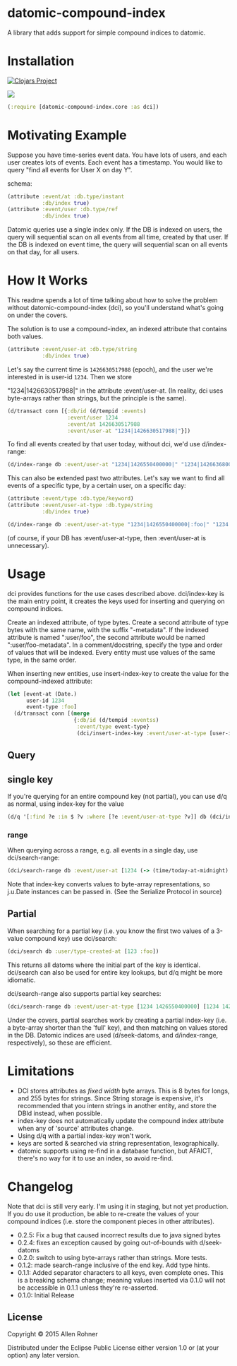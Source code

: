 # datomic-compound-index

A library that adds support for simple compound indices to datomic.

# Installation

[![Clojars Project](http://clojars.org/datomic-compound-index/latest-version.svg)](http://clojars.org/datomic-compound-index)

<img src="https://circleci.com/gh/arohner/datomic-compound-index.png?circle-token=228fa510d987f77a5d31f35611aefc1898beaa97"/>

```clojure
(:require [datomic-compound-index.core :as dci])
```

# Motivating Example

Suppose you have time-series event data. You have lots of users, and
each user creates lots of events. Each event has a timestamp. You
would like to query "find all events for User X on day Y".

schema:

```clojure
(attribute :event/at :db.type/instant
           :db/index true)
(attribute :event/user :db.type/ref
           :db/index true)
```

Datomic queries use a single index only. If the DB is indexed on users, the
query will sequential scan on all events from all time, created by
that user. If the DB is indexed on event time, the query will
sequential scan on all events on that day, for all users.

# How It Works

This readme spends a lot of time talking about how to solve the
problem without datomic-compound-index (dci), so you'll understand
what's going on under the covers.

The solution is to use a compound-index, an indexed attribute that contains both values.

```clojure
(attribute :event/user-at :db.type/string
           :db/index true)
```

Let's say the current time is `1426630517988` (epoch), and the user we're interested in is user-id `1234`. Then we store

"1234|1426630517988|" in the attribute :event/user-at. (In reality, dci uses byte-arrays rather than strings, but the principle is the same).

```clojure
(d/transact conn [{:db/id (d/tempid :events)
                   :event/user 1234
                   :event/at 1426630517988
                   :event/user-at "1234|1426630517988|"}])
```

To find all events created by that user today, without dci, we'd use d/index-range:

```clojure
(d/index-range db :event/user-at "1234|1426550400000|" "1234|1426636800000|")
```

This can also be extended past two attributes. Let's say we want to find all events of a specific type, by a certain user, on a specific day:

```clojure
(attribute :event/type :db.type/keyword)
(attribute :event/user-at-type :db.type/string
           :db/index true)
```

```clojure
(d/index-range db :event/user-at-type "1234|1426550400000|:foo|" "1234|1426636800000|:foo|")
```

(of course, if your DB has :event/user-at-type, then :event/user-at is unnecessary).

# Usage

dci provides functions for the use cases described
above. dci/index-key is the main entry point, it creates the keys used
for inserting and querying on compound indices.

Create an indexed attribute, of type bytes. Create a second attribute
of type bytes with the same name, with the suffix "-metadata". If the
indexed attribute is named ":user/foo", the second attribute would be
named ":user/foo-metadata". In a comment/docstring, specify the type
and order of values that will be indexed. Every entity must use values
of the same type, in the same order.

When inserting new entities,
use insert-index-key to create the value for the compound-indexed attribute:

```clojure
(let [event-at (Date.)
      user-id 1234
      event-type :foo]
  (d/transact conn [(merge
                     {:db/id (d/tempid :eventss)
                      :event/type event-type}
                      (dci/insert-index-key :event/user-at-type [user-id event-at event-type]))]))
```

## Query

## single key

If you're querying for an entire compound key (not partial), you can use d/q as normal, using index-key for the value

```clojure
(d/q '[:find ?e :in $ ?v :where [?e :event/user-at-type ?v]] db (dci/index-key [:foo :bar :baz]))
```

### range

When querying across a range, e.g. all events in a single day, use dci/search-range:

```clojure
(dci/search-range db :event/user-at [1234 (-> (time/today-at-midnight) to-date)] [1234 (-> (time/today-at-midnight) (time/plus (time/days 1)) to-date)])
```

Note that index-key converts values to byte-array representations, so j.u.Date instances can be passed in. (See the Serialize Protocol in source)

## Partial
When searching for a partial key (i.e. you know the first two values of a 3-value compound key) use dci/search:

```clojure
(dci/search db :user/type-created-at [123 :foo])
```

This returns all datoms where the initial part of the key is identical. dci/search can also be used for entire key lookups, but d/q might be more idiomatic.

dci/search-range also supports partial key searches:

```clojure
(dci/search-range db :event/user-at-type [1234 1426550400000] [1234 1426636800000])
```

Under the covers, partial searches work by creating a partial
index-key (i.e. a byte-array shorter than the 'full' key), and then
matching on values stored in the DB. Datomic indices are used
(d/seek-datoms, and d/index-range, respectively), so these are
efficient.

# Limitations

- DCI stores attributes as *fixed width* byte arrays. This is 8 bytes for longs, and 255 bytes for strings. Since String storage is expensive, it's recommended that you intern strings in another entity, and store the DBId instead, when possible.
- index-key does not automatically update the compound index attribute when any of 'source' attributes change.
- Using d/q with a partial index-key won't work.
- keys are sorted & searched via string representation, lexographically.
- datomic supports using re-find in a database function, but AFAICT, there's no way for it to use an index, so avoid re-find.

# Changelog

Note that dci is still very early. I'm using it in staging, but not yet production. If you do use it production, be able to re-create the values of your compound indices (i.e. store the component pieces in other attributes).

- 0.2.5: Fix a bug that caused incorrect results due to java signed bytes
- 0.2.4: fixes an exception caused by going out-of-bounds with d/seek-datoms
- 0.2.0: switch to using byte-arrays rather than strings. More tests.
- 0.1.2: made search-range inclusive of the end key. Add type hints.
- 0.1.1: Added separator characters to all keys, even complete ones. This is a breaking schema change; meaning values inserted via 0.1.0 will not be accessible in 0.1.1 unless they're re-asserted.
- 0.1.0: Initial Release

## License

Copyright © 2015 Allen Rohner

Distributed under the Eclipse Public License either version 1.0 or (at
your option) any later version.
